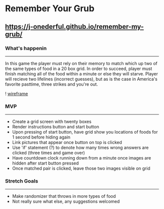 # __Remember Your Grub__
https://j-onederful.github.io/remember-my-grub/
 ---
 ### What's happenin
 ---
 In this game the player must rely on their memory to match which up two of the same types of food in a 20 box grid. In order to succeed, player must finish matching all of the food within a minute or else they will starve. Player will recieve two lifelines (incorrect guesses), but as is the case in America's favorite pasttime, three strikes and you're out.

 ! [wireframe](./img/Project1Wireframe.png)

 ### MVP
 ---
 * Create a grid screen with twenty boxes
 * Render instructions button and start button
 * Upon pressing of start button, have grid show you locations of foods for 1 second before hiding again
 * Link pictures that appear once button on top is clicked
 * Use 'if' statement (?) to denote how many times wrong answers are clicked (three times and game over)
 * Have countdown clock running down from a minute once images are hidden after start button pressed
 * Once matched pair is clicked, leave those two images visible on grid

 ### Stretch Goals
 ---
 * Make randomizer that throws in more types of food
 * Not really sure what else, any suggestions welcomed